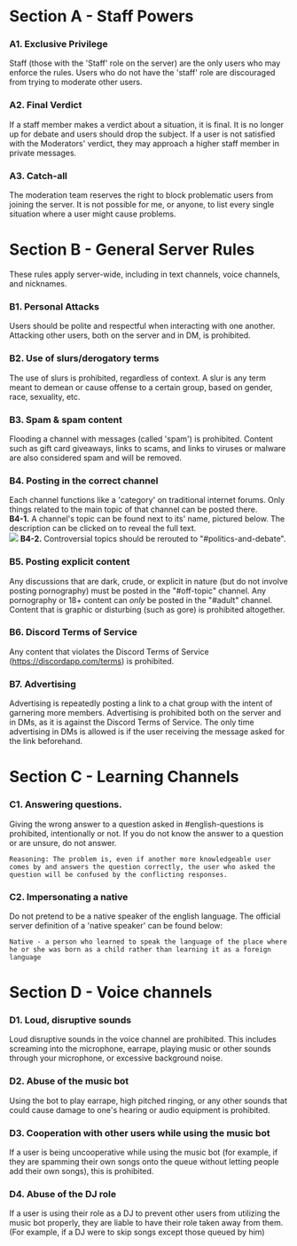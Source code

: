 

# **Section A - Staff Powers**
### A1. Exclusive Privilege
Staff (those with the 'Staff' role on the server) are the only users who may enforce the rules. Users who do not have the 'staff' role are discouraged from trying to moderate other users.

### A2. Final Verdict
If a staff member makes a verdict about a situation, it is final. It is no longer up for debate and users should drop the subject. If a user is not satisfied with the Moderators' verdict, they may approach a higher staff member in private messages.

### A3. Catch-all 
The moderation team reserves the right to block problematic users from joining the server. It is not possible for me, or anyone, to list every single situation where a user might cause problems. 

# **Section B - General Server Rules**
These rules apply server-wide, including in text channels, voice channels, and nicknames. 

### B1. Personal Attacks
Users should be polite and respectful when interacting with one another. Attacking other users, both on the server and in DM, is prohibited.

### B2. Use of slurs/derogatory terms
The use of slurs is prohibited, regardless of context. A slur is any term meant to demean or cause offense to a certain group, based on gender, race, sexuality, etc. 

### B3. Spam & spam content
Flooding a channel with messages (called 'spam') is prohibited. Content such as gift card giveaways, links to scams, and links to viruses or malware are also considered spam and will be removed.

### B4. Posting in the correct channel
Each channel functions like a 'category' on traditional internet forums. Only things related to the main topic of that channel can be posted there.       
**B4-1.** A channel's topic can be found next to its' name, pictured below. The description can be clicked on to reveal the full text.  
![](https://i.imgur.com/5e79jzg.png)
**B4-2.** Controversial topics should be rerouted to "#politics-and-debate".

### B5. Posting explicit content
Any discussions that are dark, crude, or explicit in nature (but do not involve posting pornography) must be posted in the "#off-topic" channel. Any pornography or 18+ content can _only_ be posted in the "#adult" channel. Content that is graphic or disturbing (such as gore) is prohibited altogether.

### B6. Discord Terms of Service
Any content that violates the Discord Terms of Service (https://discordapp.com/terms) is prohibited. 

### B7. Advertising
Advertising is repeatedly posting a link to a chat group with the intent of garnering more members. Advertising is prohibited both on the server and in DMs, as it is against the Discord Terms of Service. The only time advertising in DMs is allowed is if the user receiving the message asked for the link beforehand. 

# **Section C - Learning Channels**

### C1. Answering questions.
Giving the wrong answer to a question asked in #english-questions is prohibited, intentionally or not. If you do not know the answer to a question or are unsure, do not answer.

`Reasoning: The problem is, even if another more knowledgeable user comes by and answers the question correctly, the user who asked the question will be confused by the conflicting responses.`

### C2. Impersonating a native
Do not pretend to be a native speaker of the english language. The official server definition of a 'native speaker' can be found below:

`Native - a person who learned to speak the language of the place where he or she was born as a child rather than learning it as a foreign language`

# **Section D - Voice channels**

### D1. Loud, disruptive sounds
Loud disruptive sounds in the voice channel are prohibited. This includes screaming into the microphone, earrape, playing music or other sounds through your microphone, or excessive background noise.

### D2. Abuse of the music bot
Using the bot to play earrape, high pitched ringing, or any other sounds that could cause damage to one's hearing or audio equipment is prohibited. 

### D3. Cooperation with other users while using the music bot
If a user is being uncooperative while using the music bot (for example, if they are spamming their own songs onto the queue without letting people add their own songs), this is prohibited. 

### D4. Abuse of the DJ role
If a user is using their role as a DJ to prevent other users from utilizing the music bot properly, they are liable to have their role taken away from them. (For example, if a DJ were to skip songs except those queued by him)







